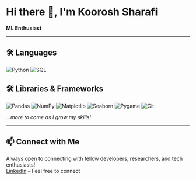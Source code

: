 # Hi there 👋, I'm Koorosh Sharafi
**ML Enthusiast**

---

## 🛠 Languages
![Python](https://img.shields.io/badge/Python-3776AB?style=for-the-badge&logo=python&logoColor=white)
![SQL](https://img.shields.io/badge/SQL-4479A1?style=for-the-badge&logo=postgresql&logoColor=white)

## 🛠 Libraries & Frameworks
![Pandas](https://img.shields.io/badge/pandas-150458?style=for-the-badge&logo=pandas&logoColor=white)
![NumPy](https://img.shields.io/badge/numpy-013243?style=for-the-badge&logo=numpy&logoColor=white)
![Matplotlib](https://img.shields.io/badge/matplotlib-11557c?style=for-the-badge&logo=plotly&logoColor=white)
![Seaborn](https://img.shields.io/badge/seaborn-4C72B0?style=for-the-badge&logo=python&logoColor=white)
![Pygame](https://img.shields.io/badge/pygame-0a0a0a?style=for-the-badge&logo=python&logoColor=white)
![Git](https://img.shields.io/badge/Git-F05032?style=for-the-badge&logo=git&logoColor=white)

*...more to come as I grow my skills!*

---

## 📫 Connect with Me
Always open to connecting with fellow developers, researchers, and tech enthusiasts!  
[LinkedIn](https://www.linkedin.com/in/koorosh-sharafi) – Feel free to connect



